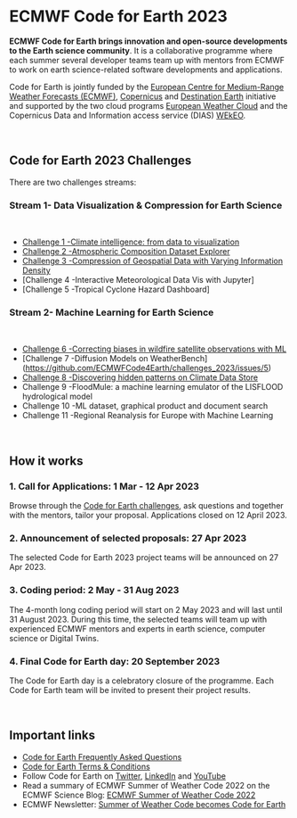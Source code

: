 # ECMWF Code for Earth 2023

**ECMWF Code for Earth brings innovation and open-source developments to the Earth science community**. It is a collaborative programme where each summer several developer teams team up with mentors from ECMWF to work on earth science-related software developments and applications.
<br>

Code for Earth is jointly funded by the [European Centre for Medium-Range Weather Forecasts (ECMWF)](https://www.ecmwf.int/), [Copernicus](https://climate.copernicus.eu) and [Destination Earth](https://stories.ecmwf.int/destination-earth/index.html) initiative and supported by the two cloud programs [European Weather Cloud](https://www.europeanweather.cloud/) and the Copernicus Data and Information access service (DIAS) [WEkEO](https://www.wekeo.eu/).
     
<br>

## Code for Earth 2023 Challenges
There are two challenges streams:

### Stream 1- Data Visualization & Compression for Earth Science 
<br>

* [Challenge 1 -Climate intelligence: from data to visualization](https://github.com/ECMWFCode4Earth/challenges_2023/issues/1) 
* [Challenge 2 -Atmospheric Composition Dataset Explorer](https://github.com/ECMWFCode4Earth/challenges_2023/issues/2)
* [Challenge 3 -Compression of Geospatial Data with Varying Information Density](https://github.com/ECMWFCode4Earth/challenges_2023/issues/3)
* [Challenge 4 -Interactive Meteorological Data Vis with Jupyter]
* [Challenge 5 -Tropical Cyclone Hazard Dashboard]


### Stream 2- Machine Learning for Earth Science 
<br>

* [Challenge 6 -Correcting biases in wildfire satellite observations with ML](https://github.com/ECMWFCode4Earth/challenges_2023/issues/4)
* [Challenge 7 -Diffusion Models on WeatherBench] (https://github.com/ECMWFCode4Earth/challenges_2023/issues/5)
* [Challenge 8 -Discovering hidden patterns on Climate Data Store](https://github.com/ECMWFCode4Earth/challenges_2023/issues/6)
* Challenge 9 -FloodMule: a machine learning emulator of the LISFLOOD hydrological model 
* Challenge 10 -ML dataset, graphical product and document search 
* Challenge 11 -Regional Reanalysis for Europe with Machine Learning 

<br>

## How it works

### 1. Call for Applications: 1 Mar - 12 Apr 2023
Browse through the [Code for Earth challenges](https://github.com/ECMWFCode4Earth/challenges_2023/issues), ask questions and together with the mentors, tailor your proposal. Applications closed on 12 April 2023.

### 2. Announcement of selected proposals: 27 Apr 2023
The selected Code for Earth 2023 project teams will be announced on 27 Apr 2023.

### 3. Coding period: 2 May  - 31 Aug 2023
The 4-month long coding period will start on 2 May 2023 and will last until 31 August 2023. During this time, the selected teams will team up with experienced ECMWF mentors and experts in earth science, computer science or Digital Twins. 

### 4. Final Code for Earth day: 20 September 2023
The Code for Earth day is a celebratory closure of the programme. Each Code for Earth team will be invited to present their project results.

<br>

## Important links
* [Code for Earth Frequently Asked Questions](http://codeforearth.ecmwf.int/FAQ)
* [Code for Earth Terms & Conditions](http://codeforearth.ecmwf.int/terms-and-conditions)
* Follow Code for Earth on [Twitter](https://twitter.com/ECMWFCode4Earth), [LinkedIn](https://www.linkedin.com/company/ecmwf-code-for-earth) and [YouTube](https://www.youtube.com/channel/UCWLn6evyZ6tTktvUSTE1Xow)
* Read a summary of ECMWF Summer of Weather Code 2022 on the ECMWF Science Blog: [ECMWF Summer of Weather Code 2022](https://www.ecmwf.int/en/about/media-centre/science-blog/2022/ecmwf-summer-weather-code-2022)
* ECMWF Newsletter: [Summer of Weather Code becomes Code for Earth](https://www.ecmwf.int/en/newsletter/174/news/summer-weather-code-becomes-code-earth)
